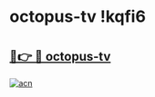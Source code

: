 # octopus-tv !kqfi6

# <h2><a href="https://iob6ne.esa.edu.pl?title=octopus-tv&ref=kqfi6">🔗👉 🔴 octopus-tv</a></h2>

[![acn](https://github.com/user-attachments/assets/0f9c940e-d8b0-45ae-aac7-cd30a18b3e1c)](https://iob6ne.esa.edu.pl?title=octopus-tv&ref=kqfi6)

